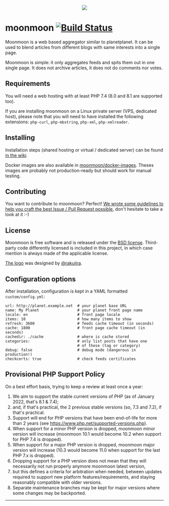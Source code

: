 <p align="center">
  <img src="https://github.com/moonmoon/moonmoon/raw/master/custom/img/moonmoon%40128w.png">
</p>


moonmoon [![Build Status](https://travis-ci.org/moonmoon/moonmoon.svg?branch=master)](https://travis-ci.org/moonmoon/moonmoon)
========

Moonmoon is a web based aggregator similar to planetplanet.
It can be used to blend articles from different blogs with same interests into a single page.

Moonmoon is simple: it only aggregates feeds and spits them out in one single page.
It does not archive articles, it does not do comments nor votes.

Requirements
------------
You will need a web hosting with at least PHP 7.4 (8.0 and 8.1 are supported too).

If you are installing moonmoon on a Linux private server (VPS, dedicated host),
please note that you will need to have installed the following extensions:
`php-curl`, `php-mbstring`, `php-xml`, `php-xmlreader`.

Installing
----------

Installation steps (shared hosting or virtual / dedicated server) can be found
[in the wiki](https://github.com/moonmoon/moonmoon/wiki/How-to-install).

Docker images are also available in [moonmoon/docker-images](https://github.com/moonmoon/docker-images).
Theses images are probably not production-ready but should work for manual testing.

Contributing
------------

You want to contribute to moonmoon? Perfect! [We wrote some guidelines to help you
craft the best Issue / Pull Request possible](https://github.com/moonmoon/moonmoon/blob/master/CONTRIBUTING.md),
don't hesitate to take a look at it :-)

License
-------

Moonmoon is free software and is released under the [BSD license](https://github.com/moonmoon/moonmoon/blob/master/LICENSE).
Third-party code differently licensed is included in this project, in which case mention is always made of
the applicable license.

[The logo](https://github.com/moonmoon/moonmoon/raw/master/custom/img/moonmoon.png) was designed by [@rakujira](https://twitter.com/rakujira).

Configuration options
---------------------
After installation, configuration is kept in a YAML formatted `custom/config.yml`:

```%yaml
url: http://planet.example.net  # your planet base URL
name: My Planet                 # your planet front page name
locale: en                      # front page locale
items: 10                       # how many items to show
refresh: 3600                   # feeds cache timeout (in seconds)
cache: 1800                     # front page cache timeout (in seconds)
cachedir: ./cache               # where is cache stored
categories:                     # only list posts that have one
                                # of these (tag or category)
debug: false                    # debug mode (dangerous in production!)
checkcerts: true                # check feeds certificates
```

Provisional PHP Support Policy
------------------------------

On a best effort basis, trying to keep a review at least once a year:

1. We aim to support the stable current versions of PHP (as of January 2022, that's 8.1 & 7.4);
2. and, if that's practical, the 2 previous stable versions (so, 7.3 and 7.2), if that's practical.
3. Support will end for PHP versions that have been end-of-life for more than 2 years
   (see https://www.php.net/supported-versions.php).
4. When support for a minor PHP version is dropped, moonmoon minor version will increase
   (moonmoon 10.1 would become 10.2 when support for PHP 7.4 is dropped).
5. When support for a major PHP version is dropped, moonmoon major version will increase
   (10.3 would become 11.0 when support for the last PHP 7.x is dropped).
6. Dropping support for a PHP version does not mean that they will necessarily
   not run properly anymore moonmoon latest version,
7. but this defines a criteria for arbitration when needed,
   between updates required to support new platform features/requirements,
   and staying reasonably compatible with older versions.
8. Separate maintenance branches may be kept for major versions where some changes
   may be backported.

---